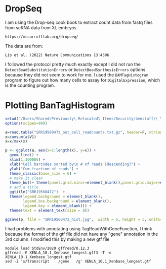 # DropSeq

I am using the Drop-seq cook book to extract count data from fastq files from scRNA data from XL embryos

```
https://mccarrolllab.org/dropseq/
```

The data are from:
```
Lio et al. (2022) Nature Communications 13:4306 
```

I followed the protocol pretty much exactly except I did not run the `DetectBeadSubstitutionErrors` or `DetectBeadSynthesisErrors` options because they did not seem to work for me. I used the `BAMTagHistogram` program to figure out how many cells to assay for `DigitalExpression`, which is the counting program.

# Plotting BanTagHistogram

```R
setwd("/Users/Shared/Previously\ Relocated\ Items/Security/benstuff/\ \ \ \ \ 2024_grants/NSF_2024/single_cell/XL_embryo_scRNAseq/Drop-Seq")
options(scipen=999)

a=read.table("SRR19560472_out_cell_readcounts.txt.gz", header=F, stringsAsFactors=F) 
x=cumsum(a$V1)
x=x/max(x)

p <- ggplot(a, aes(x=1:length(x), y=x)) +
  geom_line() +
  xlim(1,100000) +
  xlab("Cell barcodes sorted by\n # of reads [descending]") +
  ylab("Cum fraction of reads") +
  theme_classic(base_size = 6) +
  # make it clean
  theme_bw()+ theme(panel.grid.minor=element_blank(),panel.grid.major=element_blank()) + 
  # add a title
  ggtitle("SRR19560472")  +
  theme(legend.background = element_blank(),
        legend.box.background = element_blank(),
        legend.key = element_blank()) +
  theme(text = element_text(size = 8))

ggsave(p, file = "SRR19560472_hist.jpg",  width = 5, height = 5, units="cm")

```

I had problems with annotating using TagReadWithGeneFunction, I think because the format of the gtf file did not have any "gene" annotation in the 3rd column. I modified this by making a new gtf file
```
module load StdEnv/2020 gffread/0.12.3
gffread -E XENLA_10.1_Xenbase_longest.gff3 -T -o XENLA_10.1_Xenbase_longest.gtf
sed -i 's/transcript    /gene   /g' XENLA_10.1_Xenbase_longest.gtf
```
